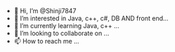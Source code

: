 - 👋 Hi, I’m @Shinji7847
- 👀 I’m interested in Java, c++, c#, DB AND front end...
- 🌱 I’m currently learning Java, c++ ...
- 💞️ I’m looking to collaborate on ...
- 📫 How to reach me ...

<!---
Shinji7847/Shinji7847 is a ✨ special ✨ repository because its `README.md` (this file) appears on your GitHub profile.
You can click the Preview link to take a look at your changes.
--->
